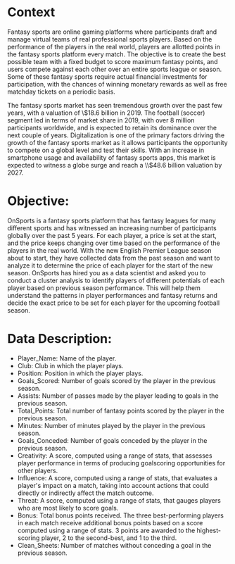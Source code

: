 # Context
Fantasy sports are online gaming platforms where participants draft and manage virtual teams of real professional sports players. Based on the performance of the players in the real world, players are allotted points in the fantasy sports platform every match. The objective is to create the best possible team with a fixed budget to score maximum fantasy points, and users compete against each other over an entire sports league or season. Some of these fantasy sports require actual financial investments for participation, with the chances of winning monetary rewards as well as free matchday tickets on a periodic basis.

The fantasy sports market has seen tremendous growth over the past few years, with a valuation of \\$18.6 billion in 2019. The football (soccer) segment led in terms of market share in 2019, with over 8 million participants worldwide, and is expected to retain its dominance over the next couple of years. Digitalization is one of the primary factors driving the growth of the fantasy sports market as it allows participants the opportunity to compete on a global level and test their skills. With an increase in smartphone usage and availability of fantasy sports apps, this market is expected to witness a globe surge and reach a \\$48.6 billion valuation by 2027.

# Objective:

OnSports is a fantasy sports platform that has fantasy leagues for many different sports and has witnessed an increasing number of participants globally over the past 5 years. For each player, a price is set at the start, and the price keeps changing over time based on the performance of the players in the real world. With the new English Premier League season about to start, they have collected data from the past season and want to analyze it to determine the price of each player for the start of the new season. OnSports has hired you as a data scientist and asked you to conduct a cluster analysis to identify players of different potentials of each player based on previous season performance. This will help them understand the patterns in player performances and fantasy returns and decide the exact price to be set for each player for the upcoming football season.

# Data Description:

- Player_Name: Name of the player.
- Club: Club in which the player plays.
- Position: Position in which the player plays.
- Goals_Scored: Number of goals scored by the player in the previous season.
- Assists: Number of passes made by the player leading to goals in the previous season.
- Total_Points: Total number of fantasy points scored by the player in the previous season.
- Minutes: Number of minutes played by the player in the previous season.
- Goals_Conceded: Number of goals conceded by the player in the previous season.
- Creativity: A score, computed using a range of stats, that assesses player performance in terms of producing goalscoring opportunities for other players.
- Influence: A score, computed using a range of stats, that evaluates a player's impact on a match, taking into account actions that could directly or indirectly affect the match outcome.
- Threat: A score, computed using a range of stats, that gauges players who are most likely to score goals.
- Bonus: Total bonus points received. The three best-performing players in each match receive additional bonus points based on a score computed using a range of stats. 3 points are awarded to the highest-scoring player, 2 to the second-best, and 1 to the third.
- Clean_Sheets: Number of matches without conceding a goal in the previous season.
